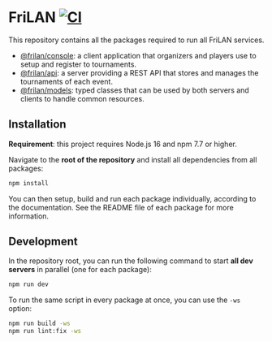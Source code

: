 # FriLAN [![CI](https://github.com/frilan/frilan/actions/workflows/ci.yml/badge.svg)](https://github.com/frilan/frilan/actions/workflows/ci.yml)

This repository contains all the packages required to run all FriLAN services.

- [@frilan/console](packages/console): a client application that organizers and players use to setup and register to tournaments.
- [@frilan/api](packages/api): a server providing a REST API that stores and manages the tournaments of each event.
- [@frilan/models](packages/models): typed classes that can be used by both servers and clients to handle common resources.

## Installation

**Requirement**: this project requires Node.js 16 and npm 7.7 or higher.

Navigate to the **root of the repository** and install all dependencies from all packages:
```sh
npm install
```

You can then setup, build and run each package individually, according to the documentation. See the README file of each package for more information.

## Development

In the repository root, you can run the following command to start **all dev servers** in parallel (one for each package):
```sh
npm run dev
```

To run the same script in every package at once, you can use the `-ws` option:
```sh
npm run build -ws
npm run lint:fix -ws
```
